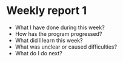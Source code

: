 # Weekly report 1

- What I have done during this week?
- How has the program progressed?
- What did I learn this week?
- What was unclear or caused difficulties?
- What do I do next?